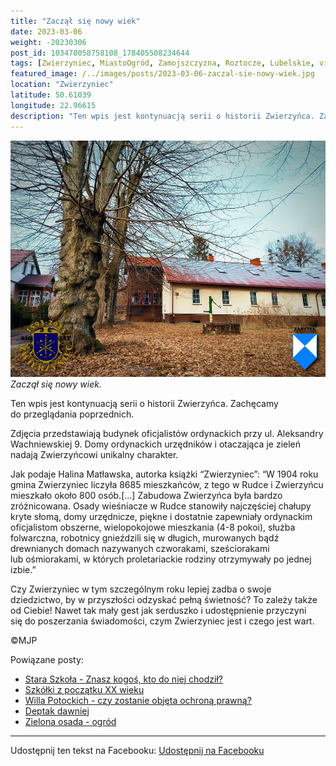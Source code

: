 ```yaml
---
title: "Zaczął się nowy wiek"
date: 2023-03-06
weight: -20230306
post_id: 103478058758108_178405508234644
tags: [Zwierzyniec, MiastoOgród, Zamojszczyzna, Roztocze, Lubelskie, villarestituta, turystyka, dziedzictwo, zabytki, krajobrazy]
featured_image: /../images/posts/2023-03-06-zaczal-sie-nowy-wiek.jpg
location: "Zwierzyniec"
latitude: 50.61039
longitude: 22.96615
description: "Ten wpis jest kontynuacją serii o historii Zwierzyńca. Zachęcamy do przeglądania poprzednich...."
---
```


![Zaczął się nowy wiek.](/images/posts/2023-03-06-zaczal-sie-nowy-wiek.jpg)
*Zaczął się nowy wiek.*

Ten wpis jest kontynuacją serii o historii Zwierzyńca. Zachęcamy do przeglądania poprzednich.

Zdjęcia przedstawiają budynek oficjalistów ordynackich przy ul. Aleksandry Wachniewskiej 9. Domy ordynackich urzędników i otaczająca je zieleń nadają Zwierzyńcowi unikalny charakter.

Jak podaje Halina Matławska, autorka książki “Zwierzyniec”:
“W 1904 roku gmina Zwierzyniec liczyła 8685 mieszkańców, z tego w Rudce i Zwierzyńcu mieszkało około 800 osób.[...]
Zabudowa Zwierzyńca była bardzo zróżnicowana. Osady wieśniacze w Rudce stanowiły najczęściej chałupy kryte słomą, domy urzędnicze, piękne i dostatnie zapewniały ordynackim oficjalistom obszerne, wielopokojowe mieszkania (4-8 pokoi), służba folwarczna, robotnicy gnieździli się w długich, murowanych bądź drewnianych domach nazywanych czworakami, sześciorakami lub ośmiorakami, w których proletariackie rodziny otrzymywały po jednej izbie.”

Czy Zwierzyniec w tym szczególnym roku lepiej zadba o swoje dziedzictwo, by w przyszłości odzyskać pełną świetność?
To zależy także od Ciebie!
Nawet tak mały gest jak serduszko i udostępnienie przyczyni się do poszerzania świadomości, czym Zwierzyniec jest i czego jest wart.



©MJP

Powiązane posty:
- [Stara Szkoła - Znasz kogoś, kto do niej chodził?](/posts/stara-szkola-znasz-kogos-kto-do-niej-chodzil)
- [Szkółki z początku XX wieku](/posts/szkolki-z-poczatku-xx-wieku)
- [Willa Potockich - czy zostanie objęta ochroną prawną?](/posts/willa-potockich-czy-zostanie-objeta-ochrona-prawna)
- [Deptak dawniej](/posts/deptak-dawniej)
- [Zielona osada - ogród](/posts/zielona-osada-ogrod)


---

Udostępnij ten tekst na Facebooku:
[Udostępnij na Facebooku](https://www.facebook.com/sharer/sharer.php?u=https://stowarzyszeniewachniewskiej.pl/posts/zaczal-sie-nowy-wiek)

<script type="application/ld+json">
{
  "@context": "https://schema.org",
  "@type": "BlogPosting",
  "headline": "Zaczął się nowy wiek",
  "datePublished": "2023-03-06",
  "dateModified": "2023-03-06",
  "author": {
    "@type": "Person",
    "name": "Michał Jan Patyk"
  },
  "publisher": {
    "@type": "Organization",
    "name": "Stowarzyszenie im. Aleksandry Wachniewskiej",
    "logo": {
      "@type": "ImageObject",
      "url": "https://stowarzyszeniewachniewskiej.pl/images/logo/logo.svg"
    }
  },
  "mainEntityOfPage": {
    "@type": "WebPage",
    "@id": "https://stowarzyszeniewachniewskiej.pl/posts/zaczal-sie-nowy-wiek"
  },
  "image": {
    "@type": "ImageObject",
    "url": "https://stowarzyszeniewachniewskiej.pl//images/posts/2023-03-06-zaczal-sie-nowy-wiek.jpg"
  },
  "articleSection": "Dziedzictwo Kulturowe i Zabytki",
  "keywords": "[Zwierzyniec, MiastoOgród, Zamojszczyzna, Roztocze, Lubelskie, villarestituta, turystyka, dziedzictwo, zabytki, krajobrazy]",
  "wordCount": 152,
  "articleBody": "Ten wpis jest kontynuacją serii o historii Zwierzyńca. Zachęcamy do przeglądania poprzednich.\n\nZdjęcia przedstawiają budynek oficjalistów ordynackich przy ul. Aleksandry Wachniewskiej 9. Domy ordynackich urzędników i otaczająca je zieleń nadają Zwierzyńcowi unikalny charakter.\n\nJak podaje Halina Matławska, autorka książki “Zwierzyniec”:\n“W 1904 roku gmina Zwierzyniec liczyła 8685 mieszkańców, z tego w Rudce i Zwierzyńcu mieszkało około 800 osób.[...]\nZabudowa Zwierzyńca była bardzo zróżnicowana. Osady wieśniacze w Rudce stanowiły najczęściej chałupy kryte słomą, domy urzędnicze, piękne i dostatnie zapewniały ordynackim oficjalistom obszerne, wielopokojowe mieszkania (4-8 pokoi), służba folwarczna, robotnicy gnieździli się w długich, murowanych bądź drewnianych domach nazywanych czworakami, sześciorakami lub ośmiorakami, w których proletariackie rodziny otrzymywały po jednej izbie.”\n\nCzy Zwierzyniec w tym szczególnym roku lepiej zadba o swoje dziedzictwo, by w przyszłości odzyskać pełną świetność?\nTo zależy także od Ciebie!\nNawet tak mały gest jak serduszko i udostępnienie przyczyni się do poszerzania świadomości, czym Zwierzyniec jest i czego jest wart.\n\n\n\n©MJP",
  "description": "Ten wpis jest kontynuacją serii o historii Zwierzyńca. Zachęcamy do przeglądania poprzednich....",
  "copyrightHolder": {
    "@type": "Person",
    "name": "Michał Jan Patyk"
  }
}
</script>
<script type="application/ld+json">
{
  "@context": "https://schema.org",
  "@type": "BreadcrumbList",
  "itemListElement": [
    {
      "@type": "ListItem",
      "position": 1,
      "name": "Home",
      "item": "https://stowarzyszeniewachniewskiej.pl"
    },
    {
      "@type": "ListItem",
      "position": 2,
      "name": "posts",
      "item": "https://stowarzyszeniewachniewskiej.pl/posts"
    },
    {
      "@type": "ListItem",
      "position": 3,
      "name": "Zaczął się nowy wiek",
      "item": "https://stowarzyszeniewachniewskiej.pl/posts/zaczal-sie-nowy-wiek"
    }
  ]
}
</script>
